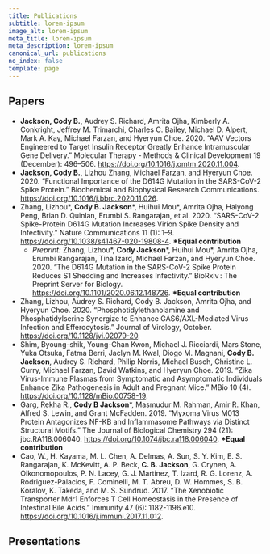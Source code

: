 ```yaml
---
title: Publications
subtitle: lorem-ipsum
image_alt: lorem-ipsum
meta_title: lorem-ipsum
meta_description: lorem-ipsum
canonical_url: publications
no_index: false
template: page
---
```

## Papers

+ **Jackson, Cody B.**, Audrey S. Richard, Amrita Ojha, Kimberly A. Conkright, Jeffrey M. Trimarchi, Charles C. Bailey, Michael D. Alpert, Mark A. Kay, Michael Farzan, and Hyeryun Choe. 2020. “AAV Vectors Engineered to Target Insulin Receptor Greatly Enhance Intramuscular Gene Delivery.” Molecular Therapy - Methods & Clinical Development 19 (December): 496–506. https://doi.org/10.1016/j.omtm.2020.11.004.
+ **Jackson, Cody B.**, Lizhou Zhang, Michael Farzan, and Hyeryun Choe. 2020. “Functional Importance of the D614G Mutation in the SARS-CoV-2 Spike Protein.” Biochemical and Biophysical Research Communications. https://doi.org/10.1016/j.bbrc.2020.11.026.
+ Zhang, Lizhou*, **Cody B. Jackson***, Huihui Mou*, Amrita Ojha, Haiyong Peng, Brian D. Quinlan, Erumbi S. Rangarajan, et al. 2020. “SARS-CoV-2 Spike-Protein D614G Mutation Increases Virion Spike Density and Infectivity.” Nature Communications 11 (1): 1–9. https://doi.org/10.1038/s41467-020-19808-4. **\*Equal contribution**
  + _Preprint:_ Zhang, Lizhou*, **Cody Jackson***, Huihui Mou*, Amrita Ojha, Erumbi Rangarajan, Tina Izard, Michael Farzan, and Hyeryun Choe. 2020. “The D614G Mutation in the SARS-CoV-2 Spike Protein Reduces S1 Shedding and Increases Infectivity.” BioRxiv : The Preprint Server for Biology. https://doi.org/10.1101/2020.06.12.148726. **\*Equal contribution**
+ Zhang, Lizhou, Audrey S. Richard, Cody B. Jackson, Amrita Ojha, and Hyeryun Choe. 2020. “Phosphotidylethanolamine and Phosphatidylserine Synergize to Enhance GAS6/AXL-Mediated Virus Infection and Efferocytosis.” Journal of Virology, October. https://doi.org/10.1128/jvi.02079-20.
+ Shim, Byoung-shik, Young-Chan Kwon, Michael J. Ricciardi, Mars Stone, Yuka Otsuka, Fatma Berri, Jaclyn M. Kwal, Diogo M. Magnani, **Cody B. Jackson**, Audrey S. Richard, Philip Norris, Michael Busch, Christine L. Curry, Michael Farzan, David Watkins, and Hyeryun Choe. 2019. “Zika Virus-Immune Plasmas from Symptomatic and Asymptomatic Individuals Enhance Zika Pathogenesis in Adult and Pregnant Mice.” MBio 10 (4). https://doi.org/10.1128/mBio.00758-19.
+ Garg, Rekha R., **Cody B Jackson***, Masmudur M. Rahman, Amir R. Khan, Alfred S. Lewin, and Grant McFadden. 2019. “Myxoma Virus M013 Protein Antagonizes NF-ΚB and Inflammasome Pathways via Distinct Structural Motifs.” The Journal of Biological Chemistry 294 (21): jbc.RA118.006040. https://doi.org/10.1074/jbc.ra118.006040. **\*Equal contribution**
+ Cao, W., H. Kayama, M. L. Chen, A. Delmas, A. Sun, S. Y. Kim, E. S. Rangarajan, K. McKevitt, A. P. Beck, **C. B. Jackson**, G. Crynen, A. Oikonomopoulos, P. N. Lacey, G. J. Martinez, T. Izard, R. G. Lorenz, A. Rodriguez-Palacios, F. Cominelli, M. T. Abreu, D. W. Hommes, S. B. Koralov, K. Takeda, and M. S. Sundrud. 2017. “The Xenobiotic Transporter Mdr1 Enforces T Cell Homeostasis in the Presence of Intestinal Bile Acids.” Immunity 47 (6): 1182-1196.e10. https://doi.org/10.1016/j.immuni.2017.11.012.

## Presentations